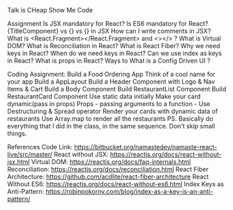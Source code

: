 Talk is CHeap Show Me Code

Assignment
Is JSX mandatory for React?
Is ES6 mandatory for React?
{TitleComponent} vs {<TitleComponent/>} vs {<TitleComponent></TitleComponent>} in JSX
How can I write comments in JSX?
What is <React.Fragment></React.Fragment> and <></> ?
What is Virtual DOM?
What is Reconciliation in React?
What is React Fiber?
Why we need keys in React? When do we need keys in React?
Can we use index as keys in React?
What is props in React? Ways to
What is a Config Driven UI ?


Coding Assignment:
Build a Food Ordering App
    Think of a cool name for your app
    Build a AppLayout
    Build a Header Component with Logo & Nav Items & Cart
    Build a Body Component
        Build RestaurantList Component
        Build RestaurantCard Component
            Use static data initially
            Make your card dynamic(pass in props)
                Props - passing arguments to a function - Use Destructuring & Spread operator
            Render your cards with dynamic data of restaurants
            Use Array.map to render all the restaurants
PS. Basically do everything that I did in the class, in the same sequence. Don't skip small things.


References
Code Link: https://bitbucket.org/namastedev/namaste-react-live/src/master/
React without JSX: https://reactjs.org/docs/react-without-jsx.html
Virtual DOM: https://reactjs.org/docs/faq-internals.html
Reconciliation: https://reactjs.org/docs/reconciliation.html
React Fiber Architecture: https://github.com/acdlite/react-fiber-architecture
React Without ES6: https://reactjs.org/docs/react-without-es6.html
Index Keys as Anti-Pattern: https://robinpokorny.com/blog/index-as-a-key-is-an-anti-pattern/